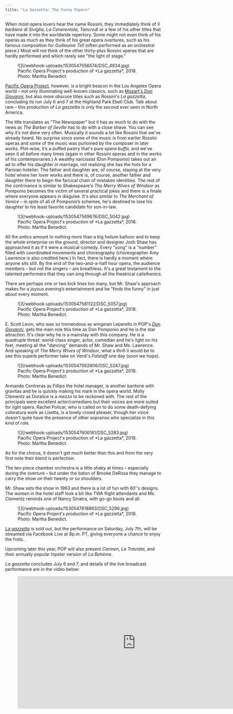 ```yaml
---
title: "La Gazzetta: The Funny Papers"
---
```


When most opera lovers hear the name Rossini, they immediately think of *Il barbiere di Siviglia*, *La Cenerentola*, *Tancredi* or a few of his other titles that have made it into the worldwide repertory. Some might not even think of his operas as much as they think of his great opera overtures, such as his famous composition for *Guillaume Tell* (often performed as an orchestral piece.) Most will not think of the other thirty-plus Rossini operas that are hardly performed and which rarely see "the light of stage."

<figure data-type="image">
![](/webhook-uploads/1530547556574/DSC_4934.jpg)
<figcaption>Pacific Opera Project's production of *La gazzetta*, 2018. Photo: Martha Benedict.</figcaption>
</figure>

[Pacific Opera Project](https://www.pacificoperaproject.com/), however, is a bright beacon in the Los Angeles Opera world – not only illuminating well-known classics, such as [Mozart's *Don Giovanni*](/when-don-giovanni-is-the-don/), but also more obscure titles such as Rossini's *La gazzetta*, concluding its run July 6 and 7 at the Highland Park Ebell Club. Talk about rare – this production of *La gazzetta* is only the second ever seen in North America.

The title translates as "The Newspaper" but it has as much to do with the news as *The Barber of Seville* has to do with a close shave. You can see why it’s not done very often.  Musically it sounds a lot like Rossini that we've already heard. No surprise since some of the music is from earlier Rossini operas and some of the music was purloined by the composer in later works. Plot-wise, it’s a puffed pastry that's pure *opera buffa*, and we've seen it all before many times (again in other Rossini operas and in the works of his contemporaries.) A wealthy narcissist (Don Pomponio) takes out an ad to offer his daughter in marriage, not realizing she has the hots for a Parisian hotelier.  The father and daughter are, of course, staying at the very hotel where her lover works and there is, of course, another father and daughter there to begin the farcical chain of mistaken identities. The rest of the contrivance is similar to Shakespeare's *The Merry Wives of Windsor* as Pomponio becomes the victim of several practical jokes and there is a finale where everyone appears in disguise. It's also similar to *The Merchant of Venice* – in spite of all of Pomponio’s schemes, he's destined to lose his daughter to his least favorite candidate for son-in-law.

<figure data-type="image">
![](/webhook-uploads/1530547569676/DSC_5042.jpg)
<figcaption>Pacific Opera Project's production of *La gazzetta*, 2018. Photo: Martha Benedict.</figcaption>
</figure>

All the antics amount to nothing more than a big helium balloon and to keep the whole enterprise on the ground, director and designer Josh Shaw has approached it as if it were a musical-comedy. Every "song" is a "number" filled with coordinated movements and choreography (choreographer Amy Lawrence is also credited here.) In fact, there is hardly a moment where anyone sits still. By the end of the two-and-a-half hour opera, the audience members – but not the singers – are breathless. It's a great testament to the talented performers that they can sing through all the theatrical calisthenics.

There are perhaps one or two kick lines too many, but Mr. Shaw's approach makes for a joyous evening’s entertainment and he "finds the funny" in just about every moment.

<figure data-type="image">
![](/webhook-uploads/1530547581122/DSC_5057.jpg)
<figcaption>Pacific Opera Project's production of *La gazzetta*, 2018. Photo: Martha Benedict.</figcaption>
</figure>

E. Scott Levin, who was so tremendous as wingman Leperello in POP's [*Don Giovanni*](/when-don-giovanni-is-the-don/), gets the main role this time as Don Pomponio and he is the star attraction.  It's clear why he is a mainstay with this company. He is a quadruple threat: world-class singer, actor, comedian and he's light on his feet, meeting all the "dancing" demands of Mr. Shaw and Ms. Lawrence. And speaking of *The Merry Wives of Windsor*, what a thrill it would be to see this superb performer take on Verdi's *Falstaff* one day (soon we hope).

<figure data-type="image">
![](/webhook-uploads/1530547592806/DSC_5247.jpg)
<figcaption>Pacific Opera Project's production of *La gazzetta*, 2018. Photo: Martha Benedict.</figcaption>
</figure>

Armando Contreras as Fillipo the hotel manager, is another baritone with gravitas and he is quickly making his mark in the opera world. Molly Clementz as Doralice is a mezzo to be reckoned with.  The rest of the principals were excellent actor/comedians but their voices are more suited for light opera. Rachel Policar, who is called on to do some death-defying coloratura work as Lisetta, is a lovely crowd pleaser, though her voice doesn't quite have the presence of other sopranos who specialize in this kind of role.

<figure data-type="image">
![](/webhook-uploads/1530547606161/DSC_5283.jpg)
<figcaption>Pacific Opera Project's production of *La gazzetta*, 2018. Photo: Martha Benedict.</figcaption>
</figure>

As for the chorus, it doesn't get much better than this and from the very first note their blend is perfection.

The ten-piece chamber orchestra is a little shaky at times – especially during the overture – but under the baton of Brooke DeRosa they manage to carry the show on their twenty or so shoulders.

Mr. Shaw sets the show in 1963 and there is a lot of fun with 60’'s designs. The women in the hotel staff look a bit like TWA flight attendants and Ms. Clementz reminds one of Nancy Sinatra, with go-go boots and all.

<figure data-type="image">
![](/webhook-uploads/1530547618863/DSC_5296.jpg)
<figcaption>Pacific Opera Project's production of *La gazzetta*, 2018. Photo: Martha Benedict.</figcaption>
</figure>

[*La gazzetta*](https://www.pacificoperaproject.com/lagazzettarossini) is sold out, but the performance on Saturday, July 7th, will be streamed via Facebook Live at 8p.m. PT, giving everyone a chance to enjoy the frolic.

Upcoming later this year, POP will also present *Carmen*, *La Traviata*, and their annually popular hipster version of *La Bohème*.

*La gazzetta* concludes July 6 and 7, and details of the live broadcast performance are in the video below:

<figure data-type="video">
<iframe width="756" height="425" src="https://www.youtube.com/embed/pRoHXQ5IJJs" frameborder="0" allow="autoplay; encrypted-media" allowfullscreen></iframe>
</figure>

